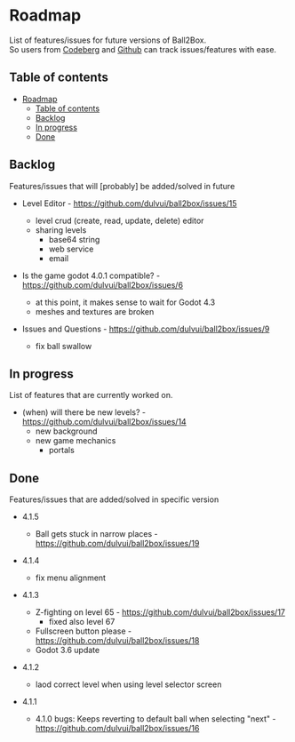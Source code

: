<!--
SPDX-FileCopyrightText: 2023 Simon Dalvai <info@simondalvai.org>

SPDX-License-Identifier: CC0-1.0
-->
# Roadmap
List of features/issues for future versions of Ball2Box.  
So users from [Codeberg](https://codeberg.org/dulvui/ball2box) and [Github](https://codeberg.org/dulvui/ball2box) can track issues/features with ease.

## Table of contents
- [Roadmap](#roadmap)
  - [Table of contents](#table-of-contents)
  - [Backlog](#backlog)
  - [In progress](#in-progress)
  - [Done](#done)

## Backlog
Features/issues that will [probably] be added/solved in future

- Level Editor - https://github.com/dulvui/ball2box/issues/15
    - level crud (create, read, update, delete) editor
    - sharing levels
        - base64 string
        - web service
        - email

- Is the game godot 4.0.1 compatible? - https://github.com/dulvui/ball2box/issues/6
    - at this point, it makes sense to wait for Godot 4.3
    - meshes and textures are broken

- Issues and Questions - https://github.com/dulvui/ball2box/issues/9
    - fix ball swallow

## In progress
List of features that are currently worked on.

- (when) will there be new levels? - https://github.com/dulvui/ball2box/issues/14
    - new background
    - new game mechanics
        - portals

## Done 
Features/issues that are added/solved in specific version

- 4.1.5
    - Ball gets stuck in narrow places - https://github.com/dulvui/ball2box/issues/19

- 4.1.4
    - fix menu alignment

- 4.1.3
    - Z-fighting on level 65 - https://github.com/dulvui/ball2box/issues/17
        - fixed also level 67 
    - Fullscreen button please - https://github.com/dulvui/ball2box/issues/18 
    - Godot 3.6 update

- 4.1.2
    - laod correct level when using level selector screen

- 4.1.1
    - 4.1.0 bugs: Keeps reverting to default ball when selecting "next" - https://github.com/dulvui/ball2box/issues/16

